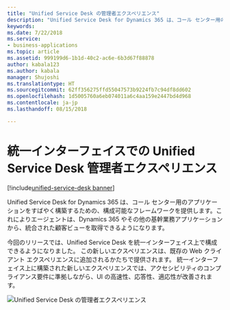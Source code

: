 ```yaml
---
title: "Unified Service Desk の管理者エクスペリエンス"
description: "Unified Service Desk for Dynamics 365 は、コール センター用のアプリケーションをすばやく構築するための、構成可能なフレームワークを提供します。これによりエージェントは、Dynamics 365 やその他の基幹業務アプリケーションから、統合された顧客ビューを取得できるようになります。"
keywords: 
ms.date: 7/22/2018
ms.service:
- business-applications
ms.topic: article
ms.assetid: 999199d6-1b1d-40c2-ac6e-6b3d67f88878
author: kabala123
ms.author: kabala
manager: Shujoshi
ms.translationtype: HT
ms.sourcegitcommit: 62ff356275ffd55047573b9224fb7c94df8dd602
ms.openlocfilehash: 1d5005760a6eb074011a6c4aa159e2447bd4d968
ms.contentlocale: ja-jp
ms.lasthandoff: 08/15/2018

---
```


#  <a name="unified-service-desk-admin-experience-on-unified-interface"></a>統一インターフェイスでの Unified Service Desk 管理者エクスペリエンス

[!include[unified-service-desk banner](../../../includes/unified-service-desk.md)]

Unified Service Desk for Dynamics 365 は、コール センター用のアプリケーションをすばやく構築するための、構成可能なフレームワークを提供します。これによりエージェントは、Dynamics 365 やその他の基幹業務アプリケーションから、統合された顧客ビューを取得できるようになります。  

今回のリリースでは、Unified Service Desk を統一インターフェイス上で構成できるようになりました。 この新しいエクスペリエンスは、既存の Web クライアント エクスペリエンスに追加されるかたちで提供されます。 統一インターフェイス上に構築された新しいエクスペリエンスでは、アクセシビリティのコンプライアンス要件に準拠しながら、UI の高速性、応答性、適応性が改善されます。

![Unified Service Desk の管理者エクスペリエンス](../media/usd-admin.png "Unified Service Desk の管理者エクスペリエンス")


